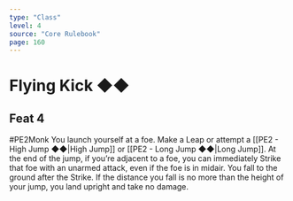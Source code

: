 ```yaml
---
type: "Class"
level: 4
source: "Core Rulebook"
page: 160
---
```

# Flying Kick ◆◆
## Feat 4
#PE2Monk
You launch yourself at a foe. Make a Leap or attempt a [[PE2 - High Jump ◆◆|High Jump]] or [[PE2 - Long Jump ◆◆|Long Jump]]. At the end of the jump, if you’re adjacent to a foe, you can immediately Strike that foe with an unarmed attack, even if the foe is in midair. You fall to the ground after the Strike. If the distance you fall is no more than the height of your jump, you land upright and take no damage.